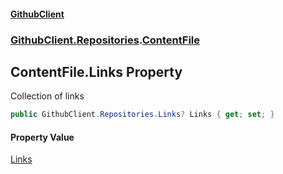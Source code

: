 #### [GithubClient](index 'index')
### [GithubClient.Repositories](GithubClient.Repositories 'GithubClient.Repositories').[ContentFile](GithubClient.Repositories.ContentFile 'GithubClient.Repositories.ContentFile')

## ContentFile.Links Property

Collection of links

```csharp
public GithubClient.Repositories.Links? Links { get; set; }
```

#### Property Value
[Links](GithubClient.Repositories.Links 'GithubClient.Repositories.Links')